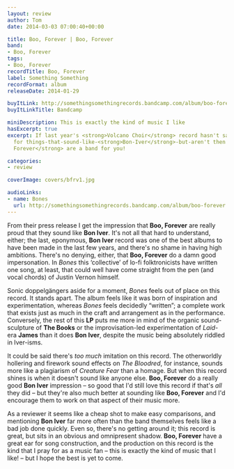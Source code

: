 ```yaml
---
layout: review
author: Tom
date: 2014-03-03 07:00:40+00:00

title: Boo, Forever | Boo, Forever
band:
- Boo, Forever
tags:
- Boo, Forever
recordTitle: Boo, Forever
label: Something Something
recordFormat: album
releaseDate: 2014-01-29

buyItLink: http://somethingsomethingrecords.bandcamp.com/album/boo-forever
buyItLinkTitle: Bandcamp

miniDescription: This is exactly the kind of music I like
hasExcerpt: true
excerpt: If last year's <strong>Volcano Choir</strong> record hasn't sated your apatite
  for things-that-sound-like-<strong>Bon-Iver</strong>-but-aren't then <strong>Boo,
  Forever</strong> are a band for you!

categories:
- review

coverImage: covers/bfrv1.jpg

audioLinks:
- name: Bones
  url: http://somethingsomethingrecords.bandcamp.com/album/boo-forever
---
```


From their press release I get the impression that **Boo, Forever** are really proud that they sound like **Bon Iver**. It's not all that hard to understand, either; the last, eponymous, **Bon Iver** record was one of the best albums to have been made in the last few years, and there's no shame in having high ambitions. There's no denying, either, that **Boo, Forever** do a damn good impersonation. In *Bones* this ‘collective’ of lo-fi folktronicists have written one song, at least, that could well have come straight from the pen (and vocal chords) of Justin Vernon himself.

Sonic doppelgängers aside for a moment, *Bones* feels out of place on this record. It stands apart. The album feels like it was born of inspiration and experimentation, whereas *Bones* feels decidedly “written”; a complete work that exists just as much in the craft and arrangement as in the performance. Conversely, the rest of this **LP** puts me more in mind of the organic sound-sculpture of **The Books** or the improvisation-led experimentation of *Laid*-era **James** than it does **Bon Iver**, despite the music being absolutely riddled in Iver-isms.

It could be said there's *too much* imitation on this record. The otherworldly hollering and firework sound effects on *The Bloodred*, for instance, sounds more like a plagiarism of *Creature Fear* than a homage. But when this record shines is when it doesn't sound like anyone else. **Boo, Forever** do a really good **Bon Iver** impression – so good that I'd still love this record if that's *all* they did – but they're also much better at sounding like **Boo, Forever** and I'd encourage them to work on that aspect of their music more.

As a reviewer it seems like a cheap shot to make easy comparisons, and mentioning **Bon Iver** far more often than the band themselves feels like a bad job done quickly. Even so, there's no getting around it; this record is great, but sits in an obvious and omnipresent shadow. **Boo, Forever** have a great ear for song construction, and the production on this record is the kind that I pray for as a music fan – this is exactly the kind of music that I like! – but I hope the best is yet to come.